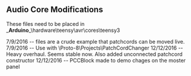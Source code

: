 ## Audio Core Modifications

These files need to be placed in \___Arduino___\hardware\teensy\avr\cores\teensy3

7/9/2016 -- files are a crude example that patchcords can be moved live.
7/9/2016 -- Use with \Proto-8\Projects\PatchCordChanger
12/12/2016 -- Heavy overhaul.  Seems stable now.  Also added unconnected patchcord constructor
12/12/2016 -- PCCBlock made to demo chages on the moster panel